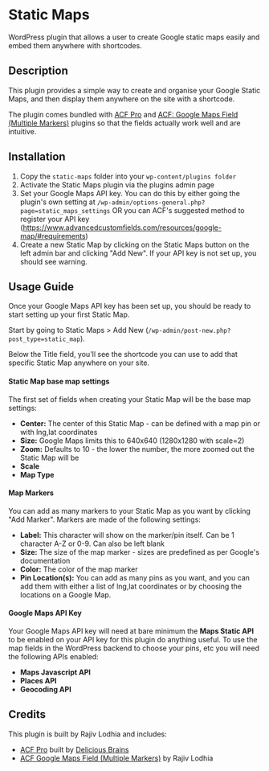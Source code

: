 # Static Maps
WordPress plugin that allows a user to create Google static maps easily and embed them anywhere with shortcodes.

## Description
This plugin provides a simple way to create and organise your Google Static Maps, and then display them anywhere on the site with a shortcode.

The plugin comes bundled with [ACF Pro](https://www.advancedcustomfields.com/pro/) and [ACF: Google Maps Field (Multiple Markers)](https://wordpress.org/plugins/acf-google-map-field-multiple-markers/) plugins so that the fields actually work well and are intuitive.

## Installation
1. Copy the `static-maps` folder into your `wp-content/plugins folder`
2. Activate the Static Maps plugin via the plugins admin page
3. Set your Google Maps API key. You can do this by either going the plugin's own setting at `/wp-admin/options-general.php?page=static_maps_settings` OR you can ACF's suggested method to register your API key (https://www.advancedcustomfields.com/resources/google-map/#requirements)
4. Create a new Static Map by clicking on the Static Maps button on the left admin bar and clicking "Add New". If your API key is not set up, you should see warning.

## Usage Guide
Once your Google Maps API key has been set up, you should be ready to start setting up your first Static Map.

Start by going to Static Maps > Add New (`/wp-admin/post-new.php?post_type=static_map`).

Below the Title field, you'll see the shortcode you can use to add that specific Static Map anywhere on your site.

#### Static Map base map settings
The first set of fields when creating your Static Map will be the base map settings:
- **Center:** The center of this Static Map - can be defined with a map pin or with lng,lat coordinates
- **Size:** Google Maps limits this to 640x640 (1280x1280 with scale=2)
- **Zoom:** Defaults to 10 - the lower the number, the more zoomed out the Static Map will be
- **Scale** 
- **Map Type** 

#### Map Markers
You can add as many markers to your Static Map as you want by clicking "Add Marker".
Markers are made of the following settings:
- **Label:** This character will show on the marker/pin itself. Can be 1 character A-Z or 0-9. Can also be left blank
- **Size:** The size of the map marker - sizes are predefined as per Google's documentation
- **Color:** The color of the map marker
- **Pin Location(s):** You can add as many pins as you want, and you can add them with either a list of lng,lat coordinates or by choosing the locations on a Google Map.

#### Google Maps API Key
Your Google Maps API key will need at bare minimum the **Maps Static API** to be enabled on your API key for this plugin do anything useful.
To use the map fields in the WordPress backend to choose your pins, etc you will need the following APIs enabled:
- **Maps Javascript API**
- **Places API**
- **Geocoding API**

## Credits
This plugin is built by Rajiv Lodhia and includes:
- [ACF Pro](https://www.advancedcustomfields.com/pro/) built by [Delicious Brains](https://deliciousbrains.com/)
- [ACF Google Maps Field (Multiple Markers)](https://wordpress.org/plugins/acf-google-map-field-multiple-markers/) by Rajiv Lodhia
